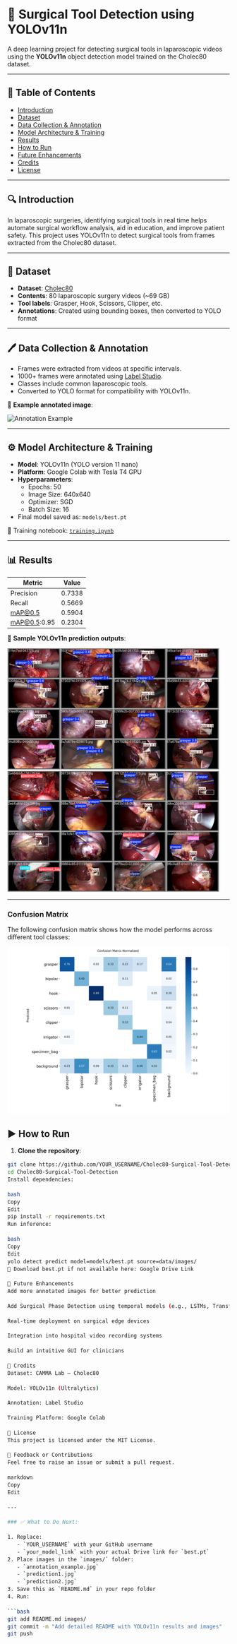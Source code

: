# 🧠 Surgical Tool Detection using YOLOv11n

A deep learning project for detecting surgical tools in laparoscopic videos using the **YOLOv11n** object detection model trained on the Cholec80 dataset.

---

## 📌 Table of Contents

- [Introduction](#introduction)
- [Dataset](#dataset)
- [Data Collection & Annotation](#data-collection--annotation)
- [Model Architecture & Training](#model-architecture--training)
- [Results](#results)
- [How to Run](#how-to-run)
- [Future Enhancements](#future-enhancements)
- [Credits](#credits)
- [License](#license)

---

## 🔍 Introduction

In laparoscopic surgeries, identifying surgical tools in real time helps automate surgical workflow analysis, aid in education, and improve patient safety. This project uses YOLOv11n to detect surgical tools from frames extracted from the Cholec80 dataset.

---

## 📂 Dataset

- **Dataset**: [Cholec80](https://camma.unistra.fr/datasets/)
- **Contents**: 80 laparoscopic surgery videos (~69 GB)
- **Tool labels**: Grasper, Hook, Scissors, Clipper, etc.
- **Annotations**: Created using bounding boxes, then converted to YOLO format

---

## 🖊️ Data Collection & Annotation

- Frames were extracted from videos at specific intervals.
- 1000+ frames were annotated using [Label Studio](https://labelstud.io).
- Classes include common laparoscopic tools.
- Converted to YOLO format for compatibility with YOLOv11n.

📸 **Example annotated image**:

![Annotation Example](assets/tran.jpg)

---

## ⚙️ Model Architecture & Training

- **Model**: YOLOv11n (YOLO version 11 nano)
- **Platform**: Google Colab with Tesla T4 GPU
- **Hyperparameters**:
  - Epochs: 50
  - Image Size: 640x640
  - Optimizer: SGD
  - Batch Size: 16
- Final model saved as: `models/best.pt`

📓 Training notebook: [`training.ipynb`](training.ipynb)

---

## 📊 Results

| Metric         | Value   |
|----------------|---------|
| Precision      | 0.7338  |
| Recall         | 0.5669  |
| mAP@0.5        | 0.5904  |
| mAP@0.5:0.95   | 0.2304  |

📸 **Sample YOLOv11n prediction outputs**:

<img src="assets/prediction1.jpg" width="480"/>
<img src="assets/prediction2.jpg" width="480"/>

---
### Confusion Matrix

The following confusion matrix shows how the model performs across different tool classes:

![Confusion Matrix](assets/confusion_matrix.png)
## ▶️ How to Run

1. **Clone the repository**:

```bash
git clone https://github.com/YOUR_USERNAME/Cholec80-Surgical-Tool-Detection.git
cd Cholec80-Surgical-Tool-Detection
Install dependencies:

bash
Copy
Edit
pip install -r requirements.txt
Run inference:

bash
Copy
Edit
yolo detect predict model=models/best.pt source=data/images/
🔗 Download best.pt if not available here: Google Drive Link

🌱 Future Enhancements
Add more annotated images for better prediction

Add Surgical Phase Detection using temporal models (e.g., LSTMs, Transformers)

Real-time deployment on surgical edge devices

Integration into hospital video recording systems

Build an intuitive GUI for clinicians

🙌 Credits
Dataset: CAMMA Lab – Cholec80

Model: YOLOv11n (Ultralytics)

Annotation: Label Studio

Training Platform: Google Colab

📄 License
This project is licensed under the MIT License.

💬 Feedback or Contributions
Feel free to raise an issue or submit a pull request.

markdown
Copy
Edit

---

### ✅ What to Do Next:

1. Replace:
   - `YOUR_USERNAME` with your GitHub username
   - `your_model_link` with your actual Drive link for `best.pt`
2. Place images in the `images/` folder:
   - `annotation_example.jpg`
   - `prediction1.jpg`
   - `prediction2.jpg`
3. Save this as `README.md` in your repo folder
4. Run:

```bash
git add README.md images/
git commit -m "Add detailed README with YOLOv11n results and images"
git push